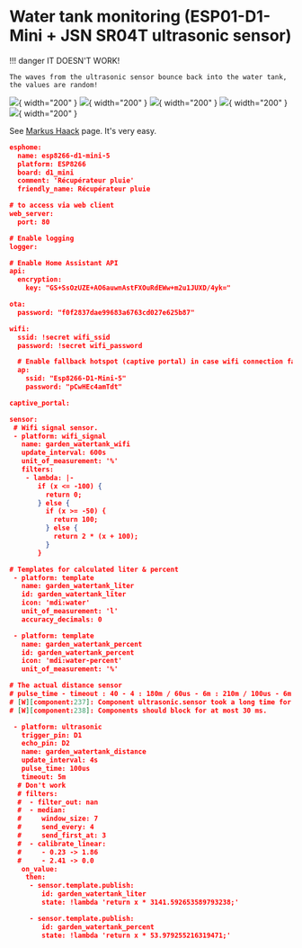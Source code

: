 # Water tank monitoring (ESP01-D1-Mini + JSN SR04T ultrasonic sensor)


!!! danger
    IT DOESN'T WORK!

    The waves from the ultrasonic sensor bounce back into the water tank, the values ​​are random!

![](Images/IMG_4603.JPG){ width="200" }
![](Images/IMG_4604.JPG){ width="200" }
![](Images/IMG_4605.JPG){ width="200" }
![](Images/IMG_4606.JPG){ width="200" }
![](Images/IMG_4607.JPG){ width="200" }

See [Markus Haack](https://markus-haack.com/watertank-esphome/) page. It's very easy.

``` json
esphome:
  name: esp8266-d1-mini-5
  platform: ESP8266
  board: d1_mini
  comment: 'Récupérateur pluie'
  friendly_name: Récupérateur pluie

# to access via web client
web_server:
  port: 80

# Enable logging
logger:

# Enable Home Assistant API
api:
  encryption:
    key: "GS+SsOzUZE+AO6auwnAstFXOuRdEWw+m2u1JUXD/4yk="

ota:
  password: "f0f2837dae99683a6763cd027e625b87"

wifi:
  ssid: !secret wifi_ssid
  password: !secret wifi_password

  # Enable fallback hotspot (captive portal) in case wifi connection fails
  ap:
    ssid: "Esp8266-D1-Mini-5"
    password: "pCwHEc4amTdt"

captive_portal:

sensor:
 # Wifi signal sensor.
 - platform: wifi_signal
   name: garden_watertank_wifi
   update_interval: 600s
   unit_of_measurement: '%'
   filters:
    - lambda: |-
       if (x <= -100) {
         return 0;
       } else {
         if (x >= -50) {
           return 100;
         } else {
           return 2 * (x + 100);
         }
       }

# Templates for calculated liter & percent
 - platform: template
   name: garden_watertank_liter
   id: garden_watertank_liter
   icon: 'mdi:water'
   unit_of_measurement: 'l'
   accuracy_decimals: 0

 - platform: template
   name: garden_watertank_percent
   id: garden_watertank_percent
   icon: 'mdi:water-percent'
   unit_of_measurement: '%'

# The actual distance sensor
# pulse_time - timeout : 40 - 4 : 180m / 60us - 6m : 210m / 100us - 6m : 220m / 100us - 5m : 230m
# [W][component:237]: Component ultrasonic.sensor took a long time for an operation (53 ms).
# [W][component:238]: Components should block for at most 30 ms.

 - platform: ultrasonic
   trigger_pin: D1
   echo_pin: D2
   name: garden_watertank_distance
   update_interval: 4s
   pulse_time: 100us
   timeout: 5m
  # Don't work
  # filters:
  #  - filter_out: nan
  #  - median:
  #     window_size: 7
  #     send_every: 4
  #     send_first_at: 3
  #  - calibrate_linear:
  #     - 0.23 -> 1.86
  #     - 2.41 -> 0.0
   on_value:
    then:
     - sensor.template.publish:
        id: garden_watertank_liter
        state: !lambda 'return x * 3141.592653589793238;'

     - sensor.template.publish:
        id: garden_watertank_percent
        state: !lambda 'return x * 53.979255216319471;'
```